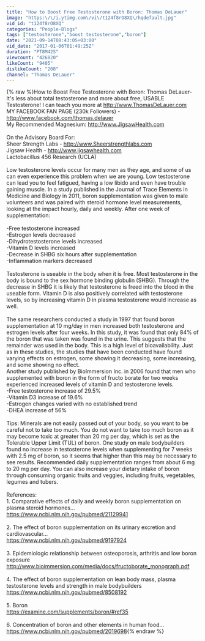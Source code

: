 ```yaml
---
title: "How to Boost Free Testosterone with Boron: Thomas DeLauer"
image: "https:\/\/i.ytimg.com\/vi\/t124f8rO8XQ\/hqdefault.jpg"
vid_id: "t124f8rO8XQ"
categories: "People-Blogs"
tags: ["testosterone","boost testosterone","boron"]
date: "2021-09-14T08:43:05+03:00"
vid_date: "2017-01-06T01:49:25Z"
duration: "PT8M42S"
viewcount: "426820"
likeCount: "9405"
dislikeCount: "208"
channel: "Thomas DeLauer"
---
```

{% raw %}How to Boost Free Testosterone with Boron: Thomas DeLauer- <br />It's less about total testosterone and more about free, USABLE Testosterone! I can teach you more at <a rel="nofollow" target="blank" href="http://www.ThomasDeLauer.com">http://www.ThomasDeLauer.com</a><br />MY FACEBOOK FAN PAGE (230k Followers) - <a rel="nofollow" target="blank" href="http://www.facebook.com/thomas.delauer">http://www.facebook.com/thomas.delauer</a> <br />My Recommended Magnesium: <a rel="nofollow" target="blank" href="http://www.JigsawHealth.com">http://www.JigsawHealth.com</a><br /><br />On the Advisory Board For:<br />Sheer Strength Labs - <a rel="nofollow" target="blank" href="http://www.Sheerstrengthlabs.com">http://www.Sheerstrengthlabs.com</a><br />Jigsaw Health - <a rel="nofollow" target="blank" href="http://www.jigsawhealth.com">http://www.jigsawhealth.com</a><br />Lactobacillus 456 Research (UCLA)<br /><br />Low testosterone levels occur for many men as they age, and some of us can even experience this problem when we are young. Low testosterone can lead you to feel fatigued, having a low libido and even have trouble gaining muscle. In a study published in the Journal of Trace Elements in Medicine and Biology in 2011, boron supplementation was given to male volunteers and was paired with steroid hormone level measurements, looking at the impact hourly, daily and weekly. After one week of supplementation:<br /><br />-Free testosterone increased<br />-Estrogen levels decreased<br />-Dihydrotestosterone levels increased<br />-Vitamin D levels increased<br />-Decrease in SHBG six hours after supplementation<br />-Inflammation markers decreased<br /><br />Testosterone is useable in the body when it is free. Most testosterone in the body is bound to the sex hormone binding globulin (SHBG). Through the decrease in SHBG it is likely that testosterone is freed into the blood in the useable form. Vitamin D is also positively correlated with testosterone levels, so by increasing vitamin D in plasma testosterone would increase as well. <br /><br />The same researchers conducted a study in 1997 that found boron supplementation at 10 mg/day in men increased both testosterone and estrogen levels after four weeks. In this study, it was found that only 84% of the boron that was taken was found in the urine. This suggests that the remainder was used in the body. This is a high level of bioavailability. Just as in these studies, the studies that have been conducted have found varying effects on estrogen, some showing it decreasing, some increasing, and some showing no effect. <br />Another study published by BioImmersion Inc. in 2006 found that men who supplemented with boron in the form of fructo borate for two weeks experienced increased levels of vitamin D and testosterone levels. <br />-Free testosterone increase of 29.5%<br />-Vitamin D3 increase of 19.6%<br />-Estrogen changes varied with no established trend<br />-DHEA increase of 56%<br /><br />Tips: Minerals are not easily passed out of your body, so you want to be careful not to take too much. You do not want to take too much boron as it may become toxic at greater than 20 mg per day, which is set as the Tolerable Upper Limit (TUL) of boron. One study on male bodybuilders found no increase in testosterone levels when supplementing for 7 weeks with 2.5 mg of boron, so it seems that higher than this may be necessary to see results. Recommended daily supplementation ranges from about 6 mg to 20 mg per day. You can also increase your dietary intake of boron through consuming organic fruits and veggies, including fruits, vegetables, legumes and tubers.<br /><br />References: <br />1. Comparative effects of daily and weekly boron supplementation on plasma steroid hormones…<br /><a rel="nofollow" target="blank" href="https://www.ncbi.nlm.nih.gov/pubmed/21129941">https://www.ncbi.nlm.nih.gov/pubmed/21129941</a> <br /><br />2. The effect of boron supplementation on its urinary excretion and cardiovascular…<br /><a rel="nofollow" target="blank" href="https://www.ncbi.nlm.nih.gov/pubmed/9197924">https://www.ncbi.nlm.nih.gov/pubmed/9197924</a><br /><br />3. Epidemiologic relationship between osteoporosis, arthritis and low boron exposure<br /><a rel="nofollow" target="blank" href="http://www.bioimmersion.com/media/docs/fructoborate_monograph.pdf">http://www.bioimmersion.com/media/docs/fructoborate_monograph.pdf</a> <br /><br />4. The effect of boron supplementation on lean body mass, plasma testosterone levels and strength in male bodybuilders<br /><a rel="nofollow" target="blank" href="https://www.ncbi.nlm.nih.gov/pubmed/8508192">https://www.ncbi.nlm.nih.gov/pubmed/8508192</a> <br /><br />5. Boron<br /><a rel="nofollow" target="blank" href="https://examine.com/supplements/boron/#ref35">https://examine.com/supplements/boron/#ref35</a> <br /><br />6. Concentration of boron and other elements in human food…<br /><a rel="nofollow" target="blank" href="https://www.ncbi.nlm.nih.gov/pubmed/2019698">https://www.ncbi.nlm.nih.gov/pubmed/2019698</a>{% endraw %}
